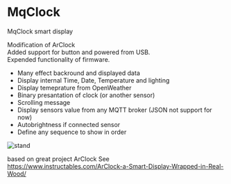# MqClock
MqClock smart display  
  
Modification of ArClock  
Added support for button and powered from USB.  
Expended functionality of firmware.  
- Many effect backround and displayed data  
- Display internal Time, Date, Temperature and lighting  
- Display temeprature from OpenWeather  
- Binary presantation of clock (or another sensor)  
- Scrolling message  
- Display sensors value from any MQTT broker (JSON not support for now)  
- Autobrightness if connected sensor  
- Define any sequence to show in order  

![stand](https://github.com/Robinek70/MqClock/raw/main/anime.gif)  

based on great project ArClock
See https://www.instructables.com/ArClock-a-Smart-Display-Wrapped-in-Real-Wood/
